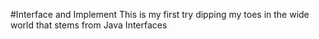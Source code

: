 #Interface and Implement
This is my first try dipping my toes in the wide world that stems from Java Interfaces
